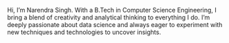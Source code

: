 Hi, I’m Narendra Singh.
With a B.Tech in Computer Science Engineering, 
I bring a blend of creativity and analytical thinking to everything I do.
I’m deeply passionate about data science and always eager to
experiment with new techniques and technologies to uncover insights.
